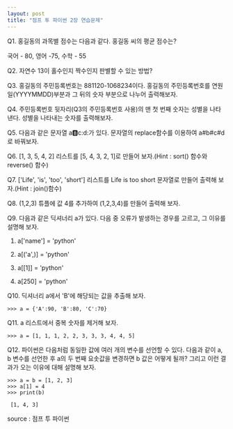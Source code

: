```yaml
---
layout: post
title: "점프 투 파이썬 2장 연습문제"
---
```




Q1. 홍길동의 과목별 점수는 다음과 같다. 홍길동 씨의 평균 점수는?

국어 - 80, 영어 -75, 수학 - 55

 

Q2. 자연수 13이 홀수인지 짝수인지 판별할 수 있는 방법?



Q3. 홍길동의 주민등록번호는 881120-1068234이다. 홍길동의 주민등록번호를 연원일(YYYYMMDD)부분과
그 뒤의 숫자 부분으로 나누어 출력해보자.



Q4. 주민등록번호 뒷자리(Q3의 주민등록번호 사용)의 맨 첫 번째 숫자는 성별을 나타낸다. 성별을 나타내는 숫자를 출력해보자.



Q5. 다음과 같은 문자열 a:b:c:d:가 있다. 문자열의 replace함수를 이용하여 a#b#c#d로 바꿔보자.



Q6. [1, 3, 5, 4, 2] 리스트를 [5, 4, 3, 2, 1]로 만들어 보자.(Hint : sort() 함수와 reverse() 함수)



Q7. ['Life', 'is', 'too', 'short'] 리스트를 Life is too short 문자열로 만들어 출력해 보자.(Hint : join()함수)



Q8. (1,2,3) 튜플에 값 4를 추가하여 (1,2,3,4)를 만들어 출력해 보자.



Q9. 다음과 같은 딕셔너리 a가 있다. 다음 중 오류가 발생하는 경우를 고르고, 그 이유를 설명해 보자.

1. a['name'] = 'python'

2. a[('a',)] = 'python'

3. a[[1]] = 'python'

4. a[250] = 'python'



Q10. 딕셔너리 a에서 'B'에 해당되는 값을 추출해 보자.

```
>>> a = {'A':90, 'B':80, 'C':70}
```

 

Q11. a 리스트에서 중복 숫자를 제거해 보자.

```
>>> a = [1, 1, 1, 2, 2, 3, 3, 3, 4, 4, 5]
```

 

Q12. 파이썬은 다음처럼 동일한 값에 여러 개의 변수를 선언할 수 있다. 다음과 같이 a, b 변수를 선언한 후 a의 두 번째 요솟값을 변경하면 b 값은 어떻게 될까? 그리고 이런 결과가 오는 이유에 대해 설명해 보자.

```
>>> a = b = [1, 2, 3]
>>> a[1] = 4
>>> print(b)

 [1, 4, 3]
```



source : 점프 투 파이썬